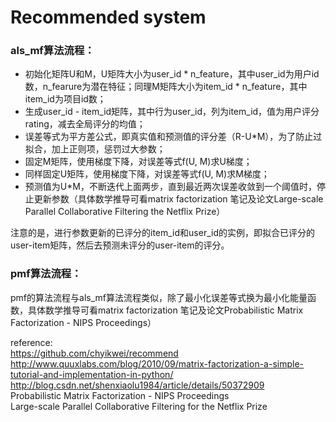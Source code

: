 # Recommended system



### als_mf算法流程：
- 初始化矩阵U和M，U矩阵大小为user_id * n_feature，其中user_id为用户id数，n_fearure为潜在特征；同理M矩阵大小为item_id * n_feature，其中item_id为项目id数；
- 生成user_id - item_id矩阵，其中行为user_id，列为item_id，值为用户评分rating，减去全局评分的均值；
- 误差等式为平方差公式，即真实值和预测值的评分差（R-U*M），为了防止过拟合，加上正则项，惩罚过大参数；
- 固定M矩阵，使用梯度下降，对误差等式f(U, M)求U梯度；
- 同样固定U矩阵，使用梯度下降，对误差等式f(U, M)求M梯度；
- 预测值为U*M，不断迭代上面两步，直到最近两次误差收敛到一个阈值时，停止更新参数（具体数学推导可看matrix factorization 笔记及论文Large-scale Parallel Collaborative Filtering the Netflix Prize）

注意的是，进行参数更新的已评分的item_id和user_id的实例，即拟合已评分的user-item矩阵，然后去预测未评分的user-item的评分。

### pmf算法流程：
pmf的算法流程与als_mf算法流程类似，除了最小化误差等式换为最小化能量函数，具体数学推导可看matrix factorization 笔记及论文Probabilistic Matrix Factorization - NIPS Proceedings）

reference: <br />
https://github.com/chyikwei/recommend <br />
http://www.quuxlabs.com/blog/2010/09/matrix-factorization-a-simple-tutorial-and-implementation-in-python/ <br />
http://blog.csdn.net/shenxiaolu1984/article/details/50372909 <br />
Probabilistic Matrix Factorization - NIPS Proceedings <br />
Large-scale Parallel Collaborative Filtering for the Netflix Prize <br />
